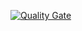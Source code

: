 [![Quality Gate](http://175.32.32.191:59000/api/badges/gate?key=MyConsoleApp)](http://175.32.32.191:59000/dashboard/index/MyConsoleApp)
